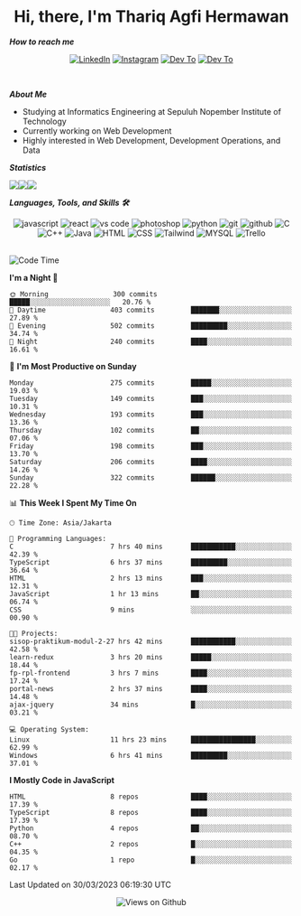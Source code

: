 <div align="center">
  <h1>Hi, there, I'm Thariq Agfi Hermawan</h1>
</div>


***How to reach me***
<p align='center'>
   <a href="https://www.linkedin.com/in/thariqagfihermawan" target="_blank"><img src="https://img.shields.io/badge/LinkedIn-0077B5?style=for-the-badge&logo=linkedin&logoColor=white" alt="LinkedIn"></a>
   <a href="https://www.instagram.com/thoriqagfi" target="_blank"><img src="https://img.shields.io/badge/Instagram-E4405F?style=for-the-badge&logo=instagram&logoColor=white" alt="Instagram"></a>
   <a href="https://medium.com/@thoriq.aghfi60" target="_blank"><img src="https://img.shields.io/badge/Medium-12100E?style=for-the-badge&logo=medium&logoColor=white" alt="Dev To"></a>
   <a href="https://linktr.ee/thoriqagfi" target="_blank"><img src="https://img.shields.io/badge/linktree-1de9b6?style=for-the-badge&logo=linktree&logoColor=white" alt="Dev To"></a>
</p>

<br>

***About Me***
- Studying at Informatics Engineering at Sepuluh Nopember Institute of Technology
- Currently working on Web Development
- Highly interested in Web Development, Development Operations, and Data

***Statistics***

<!-- [![GitHub Streak](http://github-readme-streak-stats.herokuapp.com?user=thoriqagfi&theme=dark)](https://git.io/streak-stats) -->

<div align="center">
  <div style="display: flex;">
    <img src="http://github-readme-streak-stats.herokuapp.com?user=thoriqagfi&theme=chartreuse-dark"/>
    <img src="https://github-readme-stats.vercel.app/api/top-langs/?username=thoriqagfi&layout=compact&&theme=chartreuse-dark&langs_count=8)](https://github.com/thoriqagfi"/>
    <img src="https://github-readme-stats.vercel.app/api?username=thoriqagfi&show_icons=true&theme=chartreuse-dark"/>
  </div>
</div>

<!-- [![Top Langs](https://github-readme-stats.vercel.app/api/top-langs/?username=thoriqagfi&layout=compact&&theme=chartreuse-dark&langs_count=8)](https://github.com/thoriqagfi)
< ![Agfi's GitHub stats](https://github-readme-stats.vercel.app/api?username=thoriqagfi&show_icons=true&theme=chartreuse-dark) -->

***Languages, Tools, and Skills 🛠***

  <div align="center">
    <img src="https://img.shields.io/badge/JavaScript-F7DF1E?style=for-the-badge&logo=javascript&logoColor=black" alt="javascript" />
    <img src="https://img.shields.io/badge/React-61DAFB?style=for-the-badge&logo=react&logoColor=black" alt="react" />
    <img src="https://img.shields.io/badge/vs%20code-007ACC?style=for-the-badge&logo=visual%20studio%20code&logoColor=white" alt="vs code" />
    <img src="https://img.shields.io/badge/adobe%20photoshop-31A8FF?style=for-the-badge&logo=adobe%20photoshop&logoColor=white" alt="photoshop" />
    <img src="https://img.shields.io/badge/python-3776AB?style=for-the-badge&logo=python&logoColor=white" alt="python" />
    <img src="https://img.shields.io/badge/Git-F05032?style=for-the-badge&logo=git&logoColor=white" alt="git" />
    <img src="https://img.shields.io/badge/GitHub-100000?style=for-the-badge&logo=github&logoColor=white" alt="github" />
    <img src="https://img.shields.io/badge/c-%2300599C.svg?style=for-the-badge&logo=c&logoColor=white" alt="C" />
    <img src="https://img.shields.io/badge/c++-%2300599C.svg?style=for-the-badge&logo=c%2B%2B&logoColor=white" alt="C++" />
    <img src="https://img.shields.io/badge/Java-ED8B00?style=for-the-badge&logo=java&logoColor=white" alt="Java"/>
    <img src="https://img.shields.io/badge/HTML5-E34F26?style=for-the-badge&logo=html5&logoColor=white" alt="HTML" />
    <img src="https://img.shields.io/badge/CSS-239120?&style=for-the-badge&logo=css3&logoColor=white" alt ="CSS" />
    <img src="https://img.shields.io/badge/tailwindcss-%2338B2AC.svg?style=for-the-badge&logo=tailwind-css&logoColor=white" alt="Tailwind" />
    <img src="https://img.shields.io/badge/MySQL-00000F?style=for-the-badge&logo=mysql&logoColor=white" alt="MYSQL" />
    <img src="https://img.shields.io/badge/Trello-%23026AA7.svg?style=for-the-badge&logo=Trello&logoColor=white" alt="Trello" />
  </div><br>

<!--START_SECTION:waka-->
![Code Time](http://img.shields.io/badge/Code%20Time-249%20hrs%201%20min-blue)

**I'm a Night 🦉** 

```text
🌞 Morning                300 commits         █████░░░░░░░░░░░░░░░░░░░░   20.76 % 
🌆 Daytime                403 commits         ███████░░░░░░░░░░░░░░░░░░   27.89 % 
🌃 Evening                502 commits         █████████░░░░░░░░░░░░░░░░   34.74 % 
🌙 Night                  240 commits         ████░░░░░░░░░░░░░░░░░░░░░   16.61 % 
```
📅 **I'm Most Productive on Sunday** 

```text
Monday                   275 commits         █████░░░░░░░░░░░░░░░░░░░░   19.03 % 
Tuesday                  149 commits         ███░░░░░░░░░░░░░░░░░░░░░░   10.31 % 
Wednesday                193 commits         ███░░░░░░░░░░░░░░░░░░░░░░   13.36 % 
Thursday                 102 commits         ██░░░░░░░░░░░░░░░░░░░░░░░   07.06 % 
Friday                   198 commits         ███░░░░░░░░░░░░░░░░░░░░░░   13.70 % 
Saturday                 206 commits         ████░░░░░░░░░░░░░░░░░░░░░   14.26 % 
Sunday                   322 commits         ██████░░░░░░░░░░░░░░░░░░░   22.28 % 
```


📊 **This Week I Spent My Time On** 

```text
🕑︎ Time Zone: Asia/Jakarta

💬 Programming Languages: 
C                        7 hrs 40 mins       ███████████░░░░░░░░░░░░░░   42.39 % 
TypeScript               6 hrs 37 mins       █████████░░░░░░░░░░░░░░░░   36.64 % 
HTML                     2 hrs 13 mins       ███░░░░░░░░░░░░░░░░░░░░░░   12.31 % 
JavaScript               1 hr 13 mins        ██░░░░░░░░░░░░░░░░░░░░░░░   06.74 % 
CSS                      9 mins              ░░░░░░░░░░░░░░░░░░░░░░░░░   00.90 % 

🐱‍💻 Projects: 
sisop-praktikum-modul-2-27 hrs 42 mins       ███████████░░░░░░░░░░░░░░   42.58 % 
learn-redux              3 hrs 20 mins       █████░░░░░░░░░░░░░░░░░░░░   18.44 % 
fp-rpl-frontend          3 hrs 7 mins        ████░░░░░░░░░░░░░░░░░░░░░   17.24 % 
portal-news              2 hrs 37 mins       ████░░░░░░░░░░░░░░░░░░░░░   14.48 % 
ajax-jquery              34 mins             █░░░░░░░░░░░░░░░░░░░░░░░░   03.21 % 

💻 Operating System: 
Linux                    11 hrs 23 mins      ████████████████░░░░░░░░░   62.99 % 
Windows                  6 hrs 41 mins       █████████░░░░░░░░░░░░░░░░   37.01 % 
```

**I Mostly Code in JavaScript** 

```text
HTML                     8 repos             ████░░░░░░░░░░░░░░░░░░░░░   17.39 % 
TypeScript               8 repos             ████░░░░░░░░░░░░░░░░░░░░░   17.39 % 
Python                   4 repos             ██░░░░░░░░░░░░░░░░░░░░░░░   08.70 % 
C++                      2 repos             █░░░░░░░░░░░░░░░░░░░░░░░░   04.35 % 
Go                       1 repo              █░░░░░░░░░░░░░░░░░░░░░░░░   02.17 % 
```




 Last Updated on 30/03/2023 06:19:30 UTC
<!--END_SECTION:waka-->

<div align="center">
<img src="https://komarev.com/ghpvc/?username=thoriqagfi&color=blue" alt="Views on Github" />
</div>